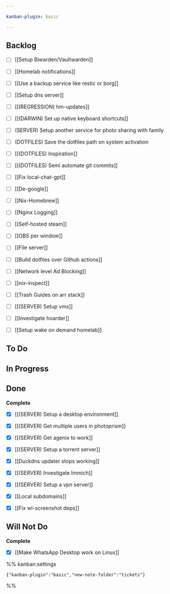 ```yaml
---

kanban-plugin: basic

---
```


## Backlog

- [ ] [[Setup Biwarden/Vaultwarden]]
- [ ] [[Homelab notifications]]
- [ ] [[Use a backup service like restic or borg]]
- [ ] [[Setup dns server]]
- [ ] [[(REGRESSION) hm-updates]]
- [ ] [[(DARWIN) Set up native keyboard shortcuts]]
- [ ] (SERVER) Setup another service for photo sharing with family
- [ ] (DOTFILES) Save the dotfiles path on system activation
- [ ] [[(DOTFILES) Inspiration]]
- [ ] [[(DOTFILES) Semi automate git commits]]
- [ ] [[Fix local-chat-gpt]]
- [ ] [[De-google]]
- [ ] [[Nix-Homebrew]]
- [ ] [[Nginx Logging]]
- [ ] [[Self-hosted steam]]
- [ ] [[OBS per window]]
- [ ] [[File server]]
- [ ] [[Build dotfiles over Github actions]]
- [ ] [[Network level Ad Blocking]]
- [ ] [[nix-inspect]]
- [ ] [[Trash Guides on arr stack]]
- [ ] [[(SERVER) Setup vms]]
- [ ] [[Investigate hoarder]]
- [ ] [[Setup wake on demand homelab]]


## To Do



## In Progress



## Done

**Complete**
- [x] [[(SERVER) Setup a desktop environment]]
- [x] [[(SERVER) Get multiple users in photoprism]]
- [x] [[(SERVER) Get agenix to work]]
- [x] [[(SERVER) Setup a torrent server]]
- [x] [[Duckdns updater stops working]]
- [x] [[(SERVER) Investigate Immich]]
- [x] [[(SERVER) Setup a vpn server]]
- [x] [[Local subdomains]]
- [x] [[Fix wl-screenshot deps]]


## Will Not Do

**Complete**
- [x] [[Make WhatsApp Desktop work on Linux]]




%% kanban:settings
```
{"kanban-plugin":"basic","new-note-folder":"tickets"}
```
%%
